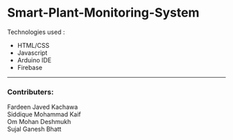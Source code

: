 # Smart-Plant-Monitoring-System  

Technologies used :
- HTML/CSS
- Javascript
- Arduino IDE
- Firebase  

---

### Contributers:
 Fardeen Javed Kachawa  
 Siddique Mohammad Kaif  
 Om Mohan Deshmukh  
 Sujal Ganesh Bhatt   
